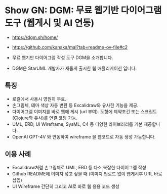# Show GN: DGM: 무료 웹기반 다이어그램 도구 (웹게시 및 AI 연동)  

- https://dgm.sh/home/
- https://github.com/kanaka/mal?tab=readme-ov-file#c2  


- 무료 웹기반 다이어그램 작성 도구 DGM을 소개합니다.  
- DGM은 StarUML 개발자가 새롭게 출시한 웹 애플리케이션 입니다.

## 특징

- 로컬에서 사용시 영원히 무료.  
- 손그림체, 테마 색상 자동 변환 등 Excalidraw와 유사한 기능을 제공.  
- 다이어그램 이미지를 바로 웹에 게시 (url 부여).
도형에 제약조건 또는 스크립트(Clojure와 유사)를 연결 코딩 가능.  
- UML, ERD, UI Wireframe, SysML, C4 등 다양한 라이브러리를 기본 제공합니다.  
- OpenAI GPT-4V 와 연동하여 wireframe 을 웹코드로 자동 생성 가능합니다.  

## 이용 사례

- Excalidraw처럼 손그림체로 UML, ERD 등 다소 복잡한 다이어그램 작성  
- Github README에 이미지 넣고 싶을 때 (이미지 업로드 없이 웹게시후 URL 바로 삽입)  
- UI Wireframe 간단히 그리고 AI로 바로 웹 응용 코드 생성  